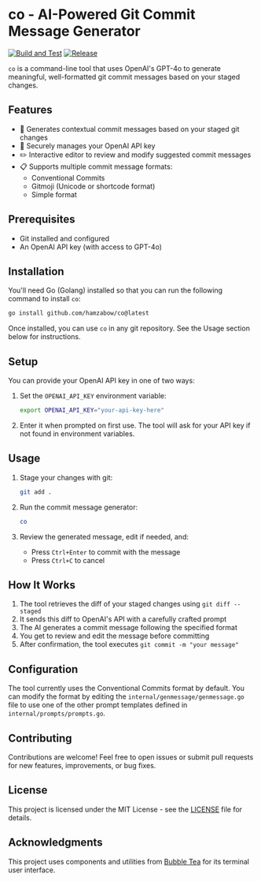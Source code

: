 # co - AI-Powered Git Commit Message Generator

[![Build and Test](https://github.com/hamzabow/co/actions/workflows/build.yml/badge.svg)](https://github.com/hamzabow/co/actions/workflows/build.yml)
[![Release](https://github.com/hamzabow/co/actions/workflows/release.yml/badge.svg)](https://github.com/hamzabow/co/actions/workflows/release.yml)

`co` is a command-line tool that uses OpenAI's GPT-4o to generate meaningful, well-formatted git commit messages based on your staged changes.

## Features

- 🤖 Generates contextual commit messages based on your staged git changes
- 🔑 Securely manages your OpenAI API key
- ✏️ Interactive editor to review and modify suggested commit messages
- 📋 Supports multiple commit message formats:
  - Conventional Commits
  - Gitmoji (Unicode or shortcode format)
  - Simple format

## Prerequisites

- Git installed and configured
- An OpenAI API key (with access to GPT-4o)

## Installation

You'll need Go (Golang) installed so that you can run the following command to install `co`:

```bash
go install github.com/hamzabow/co@latest
```

Once installed, you can use `co` in any git repository. See the Usage section below for instructions.

## Setup

You can provide your OpenAI API key in one of two ways:

1. Set the `OPENAI_API_KEY` environment variable:
   ```bash
   export OPENAI_API_KEY="your-api-key-here"
   ```

2. Enter it when prompted on first use. The tool will ask for your API key if not found in environment variables.

## Usage

1. Stage your changes with git:
   ```bash
   git add .
   ```

2. Run the commit message generator:
   ```bash
   co
   ```

3. Review the generated message, edit if needed, and:
   - Press `Ctrl+Enter` to commit with the message
   - Press `Ctrl+C` to cancel

## How It Works

1. The tool retrieves the diff of your staged changes using `git diff --staged`
2. It sends this diff to OpenAI's API with a carefully crafted prompt
3. The AI generates a commit message following the specified format
4. You get to review and edit the message before committing
5. After confirmation, the tool executes `git commit -m "your message"`

## Configuration

The tool currently uses the Conventional Commits format by default. You can modify the format by editing the `internal/genmessage/genmessage.go` file to use one of the other prompt templates defined in `internal/prompts/prompts.go`.

## Contributing

Contributions are welcome! Feel free to open issues or submit pull requests for new features, improvements, or bug fixes.

## License

This project is licensed under the MIT License - see the [LICENSE](LICENSE) file for details.

## Acknowledgments

This project uses components and utilities from [Bubble Tea](https://github.com/charmbracelet/bubbletea) for its terminal user interface.
